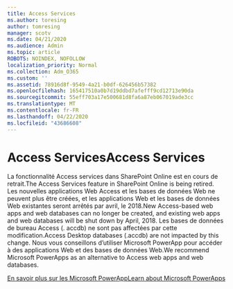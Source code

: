 ```yaml
---
title: Access Services
ms.author: toresing
author: tomresing
manager: scotv
ms.date: 04/21/2020
ms.audience: Admin
ms.topic: article
ROBOTS: NOINDEX, NOFOLLOW
localization_priority: Normal
ms.collection: Adm_O365
ms.custom: ''
ms.assetid: 78916d8f-9549-4a21-b0df-626456b57382
ms.openlocfilehash: 165417510a0b7d19ddbd7afefff9cd12713e90da
ms.sourcegitcommit: 55eff703a17e500681d8fa6a87eb067019ade3cc
ms.translationtype: MT
ms.contentlocale: fr-FR
ms.lasthandoff: 04/22/2020
ms.locfileid: "43686608"
---
```

# <a name="access-services"></a><span data-ttu-id="e427e-102">Access Services</span><span class="sxs-lookup"><span data-stu-id="e427e-102">Access Services</span></span>

<span data-ttu-id="e427e-103">La fonctionnalité Access services dans SharePoint Online est en cours de retrait.</span><span class="sxs-lookup"><span data-stu-id="e427e-103">The Access Services feature in SharePoint Online is being retired.</span></span> <span data-ttu-id="e427e-104">Les nouvelles applications Web Access et les bases de données Web ne peuvent plus être créées, et les applications Web et les bases de données Web existantes seront arrêtés par avril, le 2018.</span><span class="sxs-lookup"><span data-stu-id="e427e-104">New Access-based web apps and web databases can no longer be created, and existing web apps and web databases will be shut down by April, 2018.</span></span> <span data-ttu-id="e427e-105">Les bases de données de bureau Access (. accdb) ne sont pas affectées par cette modification.</span><span class="sxs-lookup"><span data-stu-id="e427e-105">Access Desktop databases (.accdb) are not impacted by this change.</span></span> <span data-ttu-id="e427e-106">Nous vous conseillons d’utiliser Microsoft PowerApp pour accéder à des applications Web et des bases de données Web.</span><span class="sxs-lookup"><span data-stu-id="e427e-106">We recommend Microsoft PowerApps as an alternative to Access web apps and web databases.</span></span> 
  
[<span data-ttu-id="e427e-107">En savoir plus sur les Microsoft PowerApp</span><span class="sxs-lookup"><span data-stu-id="e427e-107">Learn about Microsoft PowerApps</span></span>](https://powerapps.microsoft.com/)
  